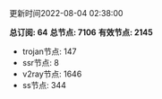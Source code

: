 更新时间2022-08-04 02:38:00

**总订阅: 64**
**总节点: 7106**
**有效节点: 2145**
- trojan节点: 147
- ssr节点: 8
- v2ray节点: 1646
- ss节点: 344
